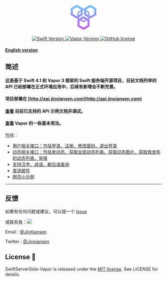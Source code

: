 
<p align="center">
    <img height="80" src="Source/icon.png"/>
    <br>
    <br>
    <a href="http://swift.org">
        <img src="https://img.shields.io/badge/Swift-4.1-brightgreen.svg" alt="Swift Version">
    </a>
    <a href="http://vapor.codes">
        <img src="https://img.shields.io/badge/Vapor-3-F6CBCA.svg" alt="Vapor Version">
    </a>
    <a href="LICENSE">
        <img src="https://img.shields.io/badge/license-MIT-blue.svg" alt="GitHub license">
    </a>
</p>


#### [English version](README_EN.md)

## 简述
#### 这是基于 Swift 4.1 和 Vapor 3 框架的 Swift 服务端开源项目，目前文档列举的 API 已经部署在正式环境应用中，后续有新增会不断完善。

#### 项目部署在 [http://api.jinxiansen.com](http://api.jinxiansen.com) 

#### [查看](Source/API.md) 目前已支持的 API 示例文档并调试。
	
#### [查看](Source/VaporUsage.md) Vapor 的一些基本用法。

包括：

* [用户相关接口：包括登录、注册、修改密码、退出登录](Source/API.md/#用户)
* [动态相关接口：包括发动态、获取全部动态列表、获取动态图片、获取我发布的动态列表、举报](Source/API.md/#动态)
* [支持汉字、成语、歇后语查询](Source/API.md/#字典)
* [发送邮件](Source/API.md/#邮件)
* [网页小示例](Source/API.md/#网页)


---



## 反馈

如果有任何问题或建议，可以提一个 [Issue](https://github.com/Jinxiansen/SwiftServerSide-Vapor/issues)

或联系我：![](Source/zz.jpg)

Email : [@JinXiansen](hi@jinxiansen.com)

Twitter : [@Jinxiansen](https://twitter.com/jinxiansen)

## License 📄


SwiftServerSide-Vapor is released under the [MIT license](LICENSE). See LICENSE for details.
